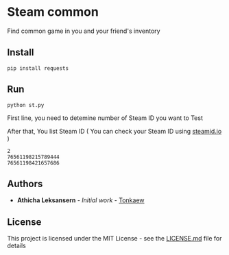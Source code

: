 # Steam common

Find common game in you and your friend's inventory

## Install
```
pip install requests
```
## Run

```
python st.py
```

First line, you need to detemine number of Steam ID you want to Test

After that, You list Steam ID ( You can check your Steam ID using [steamid.io](https://steamid.io/lookup)  )

```
2
76561198215789444
76561198421657686
```

## Authors

* **Athicha Leksansern** - *Initial work* - [Tonkaew](https://github.com/tonkaew131)

## License

This project is licensed under the MIT License - see the [LICENSE.md](LICENSE.md) file for details
